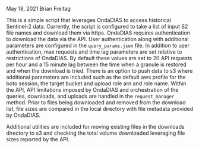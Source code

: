 May 18, 2021
Brian Freitag

This is a simple script that leverages OndaDIAS to access historical Sentinel-2 data. Currently, the script is configured to take a list of input S2 file names and download them via https. OndaDIAS requires authentication to download the data via the API. User authentication along with additional parameters are configured in the `query_params.json` file. In addition to user authentication, max requests and time lag parameters are set relative to restrictions of OndaDIAS. By default these values are set to 20 API requests per hour and a 15 minute lag between the time when a granule is restored and when the download is tried. There is an option to push data to s3 where additional parameters are included such as the default aws profile for the boto session, the target bucket and upload role arn and role name. Within the API, API limitations imposed by OndaDIAS and orchestration of the queries, downloads, and uploads are handled in the `request_manager` method. Prior to files being downloaded and removed from the download list, file sizes are compared in the local directory with file metadata provided by OndaDIAS.

Additional utilities are included for moving existing files in the downloads directory to s3 and checking the total volume downloaded leveraging file sizes reported by the API.
